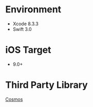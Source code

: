 # Environment
* Xcode 8.3.3
* Swift 3.0

# iOS Target
* 9.0+

# Third Party Library
[Cosmos](https://github.com/evgenyneu/Cosmos)
